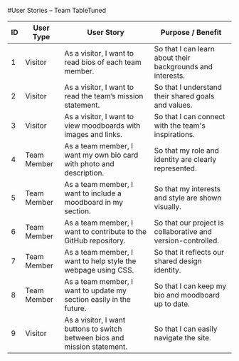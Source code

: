 #User Stories – Team TableTuned

| ID | User Type      | User Story                                                                                              | Purpose / Benefit                                              |
|----|----------------|---------------------------------------------------------------------------------------------------------|----------------------------------------------------------------|
| 1  | Visitor         | As a visitor, I want to read bios of each team member.                                                 | So that I can learn about their backgrounds and interests.     |
| 2  | Visitor         | As a visitor, I want to read the team’s mission statement.                                             | So that I understand their shared goals and values.            |
| 3  | Visitor         | As a visitor, I want to view moodboards with images and links.                                         | So that I can connect with the team's inspirations.            |
| 4  | Team Member     | As a team member, I want my own bio card with photo and description.                                   | So that my role and identity are clearly represented.          |
| 5  | Team Member     | As a team member, I want to include a moodboard in my section.                                         | So that my interests and style are shown visually.             |
| 6  | Team Member     | As a team member, I want to contribute to the GitHub repository.                                       | So that our project is collaborative and version-controlled.   |
| 7  | Team Member     | As a team member, I want to help style the webpage using CSS.                                          | So that it reflects our shared design identity.                |
| 8  | Team Member     | As a team member, I want to update my section easily in the future.                                    | So that I can keep my bio and moodboard up to date.            |
| 9  | Visitor         | As a visitor, I want buttons to switch between bios and mission statement.                             | So that I can easily navigate the site.                        |
